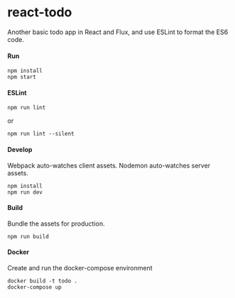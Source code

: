 # react-todo
Another basic todo app in React and Flux, and use ESLint to format the ES6 code.

#### Run

```
npm install
npm start
```

#### ESLint
```
npm run lint
```
or
```
npm run lint --silent
```

#### Develop

Webpack auto-watches client assets.
Nodemon auto-watches server assets.

```
npm install
npm run dev
```

#### Build

Bundle the assets for production.

```
npm run build
```

#### Docker

Create and run the docker-compose environment

```
docker build -t todo .
docker-compose up
```

